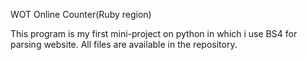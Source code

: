 WOT Online Counter(Ruby region)

This program is my first mini-project on python in which i use BS4 for parsing website. All files are available in the repository.
